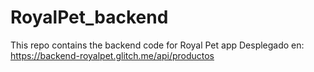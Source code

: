 # RoyalPet_backend
This repo contains the backend code for Royal Pet app 
Desplegado en: https://backend-royalpet.glitch.me/api/productos
